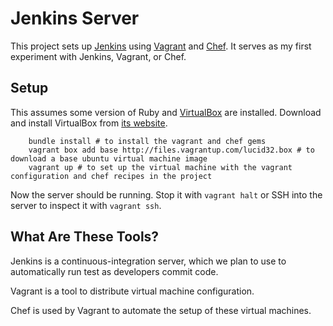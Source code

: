 # Jenkins Server

This project sets up [Jenkins] using [Vagrant] and [Chef]. It serves as my
first experiment with Jenkins, Vagrant, or Chef.

[Jenkins]: http://jenkins-ci.org/
[Vagrant]: http://vagrantup.com/
[Chef]: http://www.opscode.com/chef/

## Setup

This assumes some version of Ruby and [VirtualBox] are installed. Download and install VirtualBox from [its website][VirtualBox].

```shell
    bundle install # to install the vagrant and chef gems
    vagrant box add base http://files.vagrantup.com/lucid32.box # to download a base ubuntu virtual machine image
    vagrant up # to set up the virtual machine with the vagrant configuration and chef recipes in the project
```

Now the server should be running. Stop it with `vagrant halt` or SSH into the server to inspect it with `vagrant ssh`.

[VirtualBox]: https://www.virtualbox.org/wiki/Downloads


## What Are These Tools?

Jenkins is a continuous-integration server, which we plan to use to automatically run test as developers commit code.

Vagrant is a tool to distribute virtual machine configuration.

Chef is used by Vagrant to automate the setup of these virtual machines.
